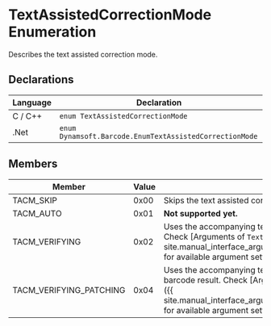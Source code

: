# TextAssistedCorrectionMode Enumeration
Describes the text assisted correction mode.

## Declarations
   
| Language | Declaration |
| -------- | ----------- |
| C / C++ | `enum TextAssistedCorrectionMode` |
| .Net | `enum Dynamsoft.Barcode.EnumTextAssistedCorrectionMode` |


## Members
   
| Member | Value | Description |
| ------ | ----- | ----------- |
| TACM_SKIP | 0x00 | Skips the text assisted correction. |
| TACM_AUTO | 0x01 | **Not supported yet.** |
| TACM_VERIFYING | 0x02 | Uses the accompanying text to verify the decoded barcode result. Check [Arguments of `TextAssistedCorrectionMode`]({{ site.manual_interface_argument}}TextAssistedCorrectionMode.html) for available argument settings. |
| TACM_VERIFYING_PATCHING | 0x04 | Uses the accompanying text to verify and patch the decoded barcode result. Check [Arguments of `TextAssistedCorrectionMode`]({{ site.manual_interface_argument}}TextAssistedCorrectionMode.html) for available argument settings. |



